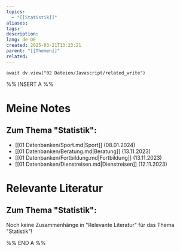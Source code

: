 ```yaml
---
topics:
  - "[[Statistik]]"
aliases:
tags: 
description: 
lang: de-DE
created: 2025-03-21T13:23:21
parent: "[[Themen]]"
related:
---
```

```dataviewjs
await dv.view("02 Dateien/Javascript/related_write")
```
%% INSERT A %%
# Meine Notes
## Zum Thema "Statistik":

- [[01 Datenbanken/Sport.md|Sport]] (08.01.2024)
- [[01 Datenbanken/Beratung.md|Beratung]] (13.11.2023)
- [[01 Datenbanken/Fortbildung.md|Fortbildung]] (13.11.2023)
- [[01 Datenbanken/Dienstreisen.md|Dienstreisen]] (12.11.2023)

# Relevante Literatur
## Zum Thema "Statistik":

Noch keine Zusammenhänge in "Relevante Literatur" für das Thema "Statistik"!

%% END A %%